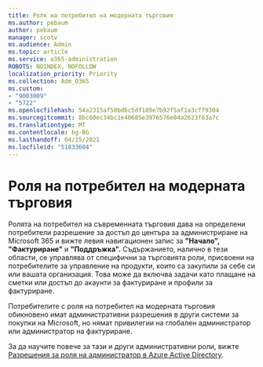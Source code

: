 ```yaml
---
title: Роля на потребител на модерната търговия
ms.author: pebaum
author: pebaum
manager: scotv
ms.audience: Admin
ms.topic: article
ms.service: o365-administration
ROBOTS: NOINDEX, NOFOLLOW
localization_priority: Priority
ms.collection: Adm_O365
ms.custom:
- "9003009"
- "5722"
ms.openlocfilehash: 54a2315af50bd6c5df189e7b92f5af1a3cff9304
ms.sourcegitcommit: 8bc60ec34bc1e40685e3976576e04a2623f63a7c
ms.translationtype: MT
ms.contentlocale: bg-BG
ms.lasthandoff: 04/15/2021
ms.locfileid: "51833604"
---
```

# <a name="modern-commerce-user-role"></a>Роля на потребител на модерната търговия

Ролята на потребител на съвременната търговия дава на определени потребители разрешение за достъп до центъра за администриране на Microsoft 365 и вижте левия навигационен запис за **"Начало",** **"Фактуриране"** и **"Поддръжка".** Съдържанието, налично в тези области, се управлява от специфични за търговията роли, присвоени на потребителите за управление на продукти, които са закупили за себе си или вашата организация. Това може да включва задачи като плащане на сметки или достъп до акаунти за фактуриране и профили за фактуриране.

Потребителите с роля на потребител на модерната търговия обикновено имат административни разрешения в други системи за покупки на Microsoft, но нямат привилегии на глобален администратор или администратор на фактуриране.

За да научите повече за тази и други административни роли, вижте [Разрешения за роля на администратор в Azure Active Directory](https://docs.microsoft.com/azure/active-directory/users-groups-roles/directory-assign-admin-roles#modern-commerce-administrator).